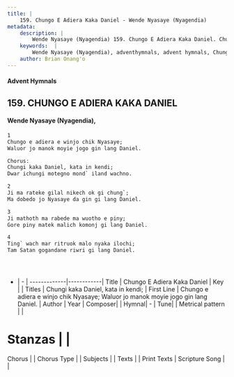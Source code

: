 ```yaml
---
title: |
    159. Chungo E Adiera Kaka Daniel - Wende Nyasaye (Nyagendia)
metadata:
    description: |
        Wende Nyasaye (Nyagendia) 159. Chungo E Adiera Kaka Daniel. Chungo e adiera e winjo chik Nyasaye; Waluor jo manok moyie jogo gin lang Daniel.  Chorus: Chungi kaka Daniel, kata in kendi; Dwar ichungi motegno mond` iland wachno.  
    keywords:  |
        Wende Nyasaye (Nyagendia), adventhymnals, advent hymnals, Chungo E Adiera Kaka Daniel, Chungo e adiera e winjo chik Nyasaye; Waluor jo manok moyie jogo gin lang Daniel.. Chungi kaka Daniel, kata in kendi;
    author: Brian Onang'o
---
```


#### Advent Hymnals
## 159. CHUNGO E ADIERA KAKA DANIEL
####  Wende Nyasaye (Nyagendia),

```txt
1
Chungo e adiera e winjo chik Nyasaye;
Waluor jo manok moyie jogo gin lang Daniel.

Chorus:
Chungi kaka Daniel, kata in kendi;
Dwar ichungi motegno mond` iland wachno.

2
Ji ma rateke gilal nikech ok gi chung`;
Ma dobedo jo Nyasaye da gin gi lang Daniel.

3
Ji mathoth ma rabede ma wuotho e piny;
Gore piny matek malich komonj gi lang Daniel.

4
Ting` wach mar ritruok malo nyaka ilochi;
Tam Satan gogandane riwri gi lang Daniel.





```

- |   -  |
-------------|------------|
Title | Chungo E Adiera Kaka Daniel |
Key |  |
Titles | Chungi kaka Daniel, kata in kendi; |
First Line | Chungo e adiera e winjo chik Nyasaye; Waluor jo manok moyie jogo gin lang Daniel. |
Author | 
Year | 
Composer| |
Hymnal|  - |
Tune|  |
Metrical pattern | |
# Stanzas |  |
Chorus |  |
Chorus Type |  |
Subjects | |
Texts |  |
Print Texts | 
Scripture Song |  |
    
